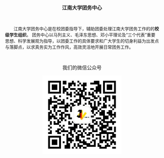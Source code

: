<h3 align = "center">
  <strong>江南大学团务中心</strong>
</h3>

<br>

<p>
&emsp;&emsp;江南大学团务中心是在校团委指导下，辅助团委处理江南大学团务工作的的<strong>校级学生组织</strong>。 团务中心以马列主义、毛泽东思想、邓小平理论及“三个代表”重要思想、科学发展观为指导，以团委工作的具体要求和广大学生的切身利益为出发点与落脚点，以求真务实为工作作风，高效灵活地开展日常团务工作。
</p>

<br>
<p align = "center"><font size = "3">我们的微信公众号</font></p>
<p align = "center"><img src = "http://github.com/noeltong/jndxtwzx/raw/master/image/qrcode.jpg"></p>
